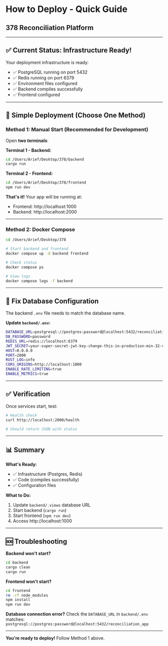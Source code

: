 # How to Deploy - Quick Guide
## 378 Reconciliation Platform

---

## ✅ Current Status: Infrastructure Ready!

Your deployment infrastructure is ready:
- ✅ PostgreSQL running on port 5432
- ✅ Redis running on port 6379
- ✅ Environment files configured
- ✅ Backend compiles successfully
- ✅ Frontend configured

---

## 🚀 Simple Deployment (Choose One Method)

### Method 1: Manual Start (Recommended for Development)

Open **two terminals**:

**Terminal 1 - Backend:**
```bash
cd /Users/Arief/Desktop/378/backend
cargo run
```

**Terminal 2 - Frontend:**
```bash
cd /Users/Arief/Desktop/378/frontend
npm run dev
```

**That's it!** Your app will be running at:
- Frontend: http://localhost:1000
- Backend: http://localhost:2000

---

### Method 2: Docker Compose

```bash
cd /Users/Arief/Desktop/378

# Start backend and frontend
docker compose up -d backend frontend

# Check status
docker compose ps

# View logs
docker compose logs -f backend
```

---

## 🔧 Fix Database Configuration

The backend `.env` file needs to match the database name.

**Update `backend/.env`:**
```bash
DATABASE_URL=postgresql://postgres:password@localhost:5432/reconciliation_app
DB_PASSWORD=password
REDIS_URL=redis://localhost:6379
JWT_SECRET=your-super-secret-jwt-key-change-this-in-production-min-32-chars
HOST=0.0.0.0
PORT=2000
RUST_LOG=info
CORS_ORIGINS=http://localhost:1000
ENABLE_RATE_LIMITING=true
ENABLE_METRICS=true
```

---

## ✅ Verification

Once services start, test:

```bash
# Health check
curl http://localhost:2000/health

# Should return JSON with status
```

---

## 📊 Summary

**What's Ready:**
- ✅ Infrastructure (Postgres, Redis)
- ✅ Code (compiles successfully)
- ✅ Configuration files

**What to Do:**
1. Update `backend/.views` database URL
2. Start backend (`cargo run`)
3. Start frontend (`npm run dev`)
4. Access http://localhost:1000

---

## 🆘 Troubleshooting

**Backend won't start?**
```bash
cd backend
cargo clean
cargo run
```

**Frontend won't start?**
```bash
cd frontend
rm -rf node_modules
npm install
npm run dev
```

**Database connection error?**
Check the `DATABASE_URL` in `backend/.env` matches:
`postgresql://postgres:password@localhost:5432/reconciliation_app`

---

**You're ready to deploy!** Follow Method 1 above.

